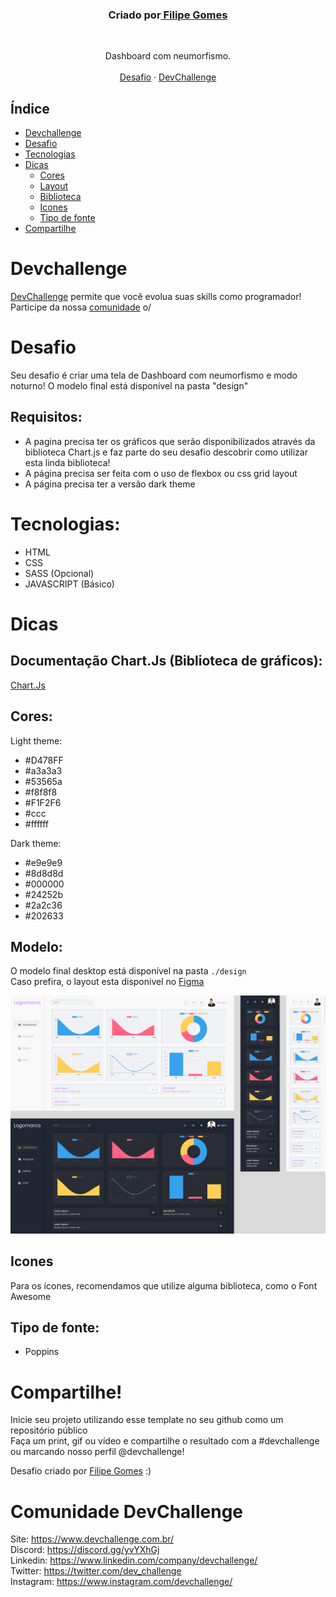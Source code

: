 <h3 align="center">Criado por<a href="https://github.com/LipzDev"> Filipe Gomes</a></h3>
 <br />
  <p align="center">
     Dashboard com neumorfismo.
       <br />
    <br />
    <a href="https://github.com/LipzDev/Desafio-Dashboard">Desafio</a>
    ·
    <a href="https://www.devchallenge.com.br/">DevChallenge</a>
  </p>
</p>

## Índice

* [Devchallenge](#devchallenge) 
* [Desafio](#desafio)
* [Tecnologias](#tecnologias)
* [Dicas](#dicas)  
  * [Cores](#cores)
  * [Layout](#layout)
  * [Biblioteca](#biblioteca)
  * [Icones](#icones)
  * [Tipo de fonte](#tipo-de-fonte)
* [Compartilhe](#compartilhe)

# Devchallenge
<a href="https://devchallenge.now.sh/"> DevChallenge</a> permite que você evolua suas skills como programador! Participe da nossa <a href="https://discord.gg/yvYXhGj">comunidade</a> o/

# Desafio
Seu desafio é criar uma tela de Dashboard com neumorfismo e modo noturno! O modelo final está disponível na pasta "design"

## Requisitos:
- A pagina precisa ter os gráficos que serão disponibilizados através da biblioteca Chart.js e faz parte do seu desafio descobrir como utilizar esta linda biblioteca!<br>
- A página precisa ser feita com o uso de flexbox ou css grid layout<br>
- A página precisa ter a versão dark theme<br>


# Tecnologias: 
- HTML
- CSS
- SASS (Opcional)
- JAVASCRIPT (Básico)

# Dicas

## Documentação Chart.Js (Biblioteca de gráficos):

<a href="https://www.chartjs.org/docs/latest/charts/doughnut.html">Chart.Js</a>

## Cores:

Light theme:
- #D478FF
- #a3a3a3
- #53565a
- #f8f8f8
- #F1F2F6
- #ccc
- #ffffff

Dark theme:
- #e9e9e9
- #8d8d8d
- #000000
- #24252b
- #2a2c36
- #202633

## Modelo:
O modelo final desktop está disponível na pasta `./design`<br>
Caso prefira, o layout esta disponivel no <a href="https://www.figma.com/file/m5JYqvEa6Zi4zZ7kkfMYJ1/Github-Search?node-id=3%3A28"> Figma </a><br>

<p align="center">
    <img src="./.github/layout.png" alt="Layout" width="1000">
</p>

## Icones
Para os ícones, recomendamos que utilize alguma biblioteca, como o Font Awesome

## Tipo de fonte:
- Poppins

# Compartilhe!
Inicie seu projeto utilizando esse template no seu github como um repositório público<br>
Faça um print, gif ou vídeo e compartilhe o resultado com a #devchallenge ou marcando nosso perfil @devchallenge!<br>

Desafio criado por  <a href="https://www.linkedin.com/in/LipzDev">Filipe Gomes</a> :)

# Comunidade DevChallenge
Site: https://www.devchallenge.com.br/ <br>
Discord: https://discord.gg/yvYXhGj <br>
Linkedin: https://www.linkedin.com/company/devchallenge/<br>
Twitter: https://twitter.com/dev_challenge<br>
Instagram: https://www.instagram.com/devchallenge/<br>
